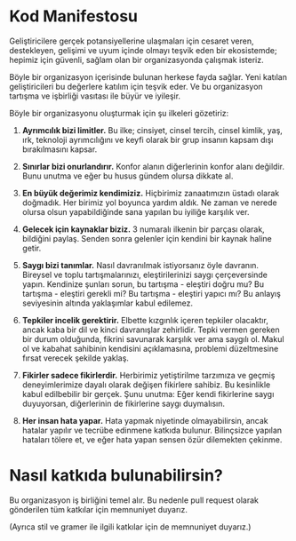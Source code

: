 Kod Manifestosu
==================

Geliştiricilere gerçek potansiyellerine ulaşmaları için cesaret veren, destekleyen, gelişimi ve uyum içinde olmayı teşvik eden bir ekosistemde; hepimiz için güvenli, sağlam olan bir organizasyonda çalışmak isteriz.

Böyle bir organizasyon içerisinde bulunan herkese fayda sağlar. Yeni katılan geliştiricileri bu değerlere katılım için teşvik eder. Ve bu organizasyon tartışma ve işbirliği vasıtası ile büyür ve iyileşir.

Böyle bir organizasyonu oluşturmak için şu ilkeleri gözetiriz:

1. **Ayrımcılık bizi limitler.** Bu ilke; cinsiyet, cinsel tercih, cinsel kimlik, yaş, ırk, teknoloji ayrımcılığını ve keyfi olarak bir grup insanın kapsam dışı bırakılmasını kapsar.
 
2. **Sınırlar bizi onurlandırır.** Konfor alanın diğerlerinin konfor alanı değildir. Bunu unutma ve eğer bu husus gündem olursa dikkate al.

3. **En büyük değerimiz kendimiziz.** Hiçbirimiz zanaatımızın üstadı olarak doğmadık. Her birimiz yol boyunca yardım aldık. Ne zaman ve nerede olursa olsun yapabildiğinde sana yapılan bu iyiliğe karşılık ver.

4. **Gelecek için kaynaklar biziz.** 3 numaralı ilkenin bir parçası olarak, bildiğini paylaş. Senden sonra gelenler için kendini bir kaynak haline getir.

5. **Saygı bizi tanımlar.** Nasıl davranılmak istiyorsanız öyle davranın. Bireysel ve toplu tartışmalarınızı, eleştirilerinizi saygı çerçeversinde yapın. Kendinize şunları sorun, bu tartışma - eleştiri doğru mu? Bu tartışma - eleştiri gerekli mi? Bu tartışma - eleştiri yapıcı mı? Bu anlayış seviyesinin altında yaklaşımlar kabul edilemez.

6. **Tepkiler incelik gerektirir.** Elbette kızgınlık içeren tepkiler olacaktır, ancak kaba bir dil ve kinci davranışlar zehirlidir. Tepki vermen gereken bir durum olduğunda, fikrini savunarak karşılık ver ama saygılı ol. Makul ol ve kabahat sahibinin kendisini açıklamasına, problemi düzeltmesine fırsat verecek şekilde yaklaş.

7. **Fikirler sadece fikirlerdir.** Herbirimiz yetiştirilme tarzımıza ve geçmiş deneyimlerimize dayalı olarak değişen fikirlere sahibiz. Bu kesinlikle kabul edilbebilir bir gerçek. Şunu unutma: Eğer kendi fikirlerine saygı duyuyorsan, diğerlerinin de fikirlerine saygı duymalısın.

8. **Her insan hata yapar.** Hata yapmak niyetinde olmayabilirsin, ancak hatalar yapılır ve tecrübe edinmene katkıda bulunur. Bilinçsizce yapılan hataları tölere et, ve eğer hata yapan sensen özür dilemekten çekinme.

Nasıl katkıda bulunabilirsin?
===============================

Bu organizasyon iş birliğini temel alır. Bu nedenle pull request olarak gönderilen tüm katkılar için memnuniyet duyarız.

(Ayrıca stil ve gramer ile ilgili katkılar için de memnuniyet duyarız.)
